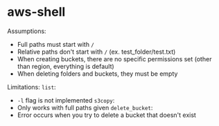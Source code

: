 # aws-shell

Assumptions:
- Full paths must start with `/`
- Relative paths don't start with `/` (ex. test_folder/test.txt)
- When creating buckets, there are no specific permissions set (other than region, everything is default)
- When deleting folders and buckets, they must be empty

Limitations:
`list`:
- `-l` flag is not implemented
`s3copy`:
- Only works with full paths given
`delete_bucket`:
- Error occurs when you try to delete a bucket that doesn't exist
